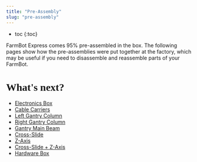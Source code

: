 ```yaml
---
title: "Pre-Assembly"
slug: "pre-assembly"
---
```


* toc
{:toc}

FarmBot Express comes 95% pre-assembled in the box. The following pages show how the pre-assemblies were put together at the factory, which may be useful if you need to disassemble and reassemble parts of your FarmBot.

<style>
.hub-container {
  max-width: 1350px;
}

h1 {
  font-family: Inknut Antiqua;
}
  
a[title="Guides"] {
  color: #f4f4f4!important;
  border-bottom: 5px solid #f4f4f4;
  padding-bottom: 20px!important;
}
  
a[title="Guides"]:hover {
  color: white!important;
  border-bottom-color: white;
}
  
#hub-header li a:hover {
  box-shadow: none!important;
}
</style>

<meta name="theme-color" content="#942401">


# What's next?

 * [Electronics Box](pre-assembly/electronics-box.md)
 * [Cable Carriers](pre-assembly/cable-carriers.md)
 * [Left Gantry Column](pre-assembly/left-gantry-column.md)
 * [Right Gantry Column](pre-assembly/right-gantry-column.md)
 * [Gantry Main Beam](pre-assembly/gantry-main-beam.md)
 * [Cross-Slide](pre-assembly/cross-slide.md)
 * [Z-Axis](pre-assembly/z-axis.md)
 * [Cross-Slide + Z-Axis](pre-assembly/cross-slide-z-axis.md)
 * [Hardware Box](pre-assembly/hardware-box.md)
